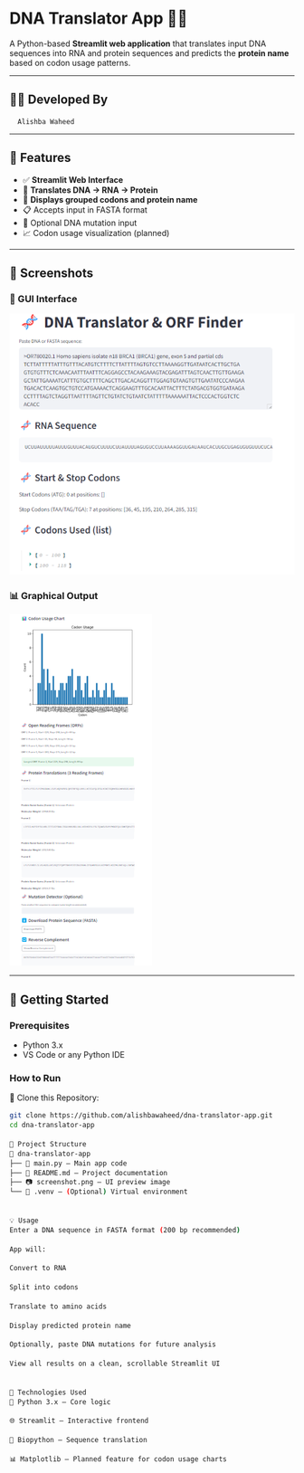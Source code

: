 # DNA Translator App 🧬🧫

A Python-based **Streamlit web application** that translates input DNA sequences into RNA and protein sequences and predicts the **protein name** based on codon usage patterns.

---

## 👩‍💻 Developed By

      Alishba Waheed

---

## 📌 Features

- ✅ **Streamlit Web Interface**
- 🧬 **Translates DNA → RNA → Protein**
- 🔎 **Displays grouped codons and protein name**
- 📋 Accepts input in FASTA format
- 🧾 Optional DNA mutation input
- 📈 Codon usage visualization (planned)

---

## 📸 Screenshots

### 🧭 GUI Interface
![GUI Screenshot](gui.png)

### 📊 Graphical Output
![Graph Screenshot](graph.png)

---

## 🚀 Getting Started

### Prerequisites

- Python 3.x  
- VS Code or any Python IDE

### How to Run

🔹 Clone this Repository:

```bash
git clone https://github.com/alishbawaheed/dna-translator-app.git
cd dna-translator-app

📁 Project Structure
📁 dna-translator-app
├── 📄 main.py — Main app code
├── 📄 README.md — Project documentation
├── 📷 screenshot.png — UI preview image
└── 📁 .venv — (Optional) Virtual environment


💡 Usage
Enter a DNA sequence in FASTA format (200 bp recommended)

App will:

Convert to RNA

Split into codons

Translate to amino acids

Display predicted protein name

Optionally, paste DNA mutations for future analysis

View all results on a clean, scrollable Streamlit UI


🧪 Technologies Used
🐍 Python 3.x – Core logic

🌐 Streamlit – Interactive frontend

🔬 Biopython – Sequence translation

📊 Matplotlib – Planned feature for codon usage charts


